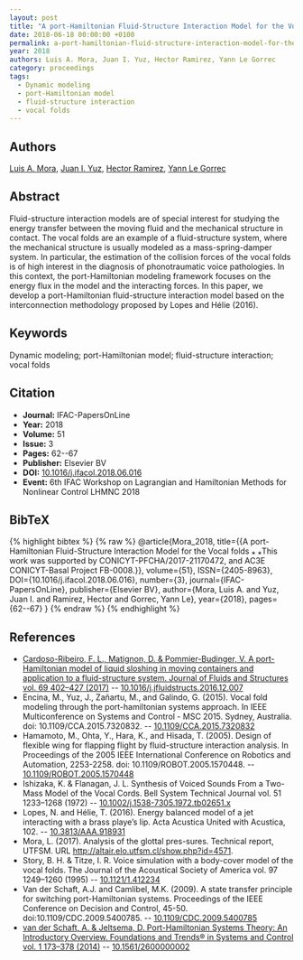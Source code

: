 ```yaml
---
layout: post
title: "A port-Hamiltonian Fluid-Structure Interaction Model for the Vocal folds"
date: 2018-06-18 00:00:00 +0100
permalink: a-port-hamiltonian-fluid-structure-interaction-model-for-the-vocal-folds
year: 2018
authors: Luis A. Mora, Juan I. Yuz, Hector Ramirez, Yann Le Gorrec
category: proceedings
tags:
  - Dynamic modeling
  - port-Hamiltonian model
  - fluid-structure interaction
  - vocal folds
---
```

 
## Authors
[Luis A. Mora](authors/luis-a-mora), [Juan I. Yuz](authors/juan-i-yuz), [Hector Ramirez](authors/hector-ramirez), [Yann Le Gorrec](authors/yann-le-gorrec)
 
## Abstract
Fluid-structure interaction models are of special interest for studying the energy transfer between the moving fluid and the mechanical structure in contact. The vocal folds are an example of a fluid-structure system, where the mechanical structure is usually modeled as a mass-spring-damper system. In particular, the estimation of the collision forces of the vocal folds is of high interest in the diagnosis of phonotraumatic voice pathologies. In this context, the port-Hamiltonian modeling framework focuses on the energy flux in the model and the interacting forces. In this paper, we develop a port-Hamiltonian fluid-structure interaction model based on the interconnection methodology proposed by Lopes and Hélie (2016).
 
## Keywords
Dynamic modeling; port-Hamiltonian model; fluid-structure interaction; vocal folds
 
## Citation
- **Journal:** IFAC-PapersOnLine
- **Year:** 2018
- **Volume:** 51
- **Issue:** 3
- **Pages:** 62--67
- **Publisher:** Elsevier BV
- **DOI:** [10.1016/j.ifacol.2018.06.016](https://doi.org/10.1016/j.ifacol.2018.06.016)
- **Event:** 6th IFAC Workshop on Lagrangian and Hamiltonian Methods for Nonlinear Control LHMNC 2018
 
## BibTeX
{% highlight bibtex %}
{% raw %}
@article{Mora_2018,
  title={{A port-Hamiltonian Fluid-Structure Interaction Model for the Vocal folds ⁎ ⁎This work was supported by CONICYT-PFCHA/2017-21170472, and AC3E CONICYT-Basal Project FB-0008.}},
  volume={51},
  ISSN={2405-8963},
  DOI={10.1016/j.ifacol.2018.06.016},
  number={3},
  journal={IFAC-PapersOnLine},
  publisher={Elsevier BV},
  author={Mora, Luis A. and Yuz, Juan I. and Ramirez, Hector and Gorrec, Yann Le},
  year={2018},
  pages={62--67}
}
{% endraw %}
{% endhighlight %}
 
## References
- [Cardoso-Ribeiro, F. L., Matignon, D. & Pommier-Budinger, V. A port-Hamiltonian model of liquid sloshing in moving containers and application to a fluid-structure system. Journal of Fluids and Structures vol. 69 402–427 (2017)](a-port-hamiltonian-model-of-liquid-sloshing-in-moving-containers-and-application-to-a-fluid-structure-system) -- [10.1016/j.jfluidstructs.2016.12.007](https://doi.org/10.1016/j.jfluidstructs.2016.12.007)
- Encina, M., Yuz, J., Zañartu, M., and Galindo, G. (2015). Vocal fold modeling through the port-hamiltonian systems approach. In IEEE Multiconference on Systems and Control - MSC 2015. Sydney, Australia. doi: 10.1109/CCA.2015.7320832. -- [10.1109/CCA.2015.7320832](https://doi.org/10.1109/CCA.2015.7320832)
- Hamamoto, M., Ohta, Y., Hara, K., and Hisada, T. (2005). Design of flexible wing for flapping flight by fluid-structure interaction analysis. In Proceedings of the 2005 IEEE International Conference on Robotics and Automation, 2253-2258. doi: 10.1109/ROBOT.2005.1570448. -- [10.1109/ROBOT.2005.1570448](https://doi.org/10.1109/ROBOT.2005.1570448)
- Ishizaka, K. & Flanagan, J. L. Synthesis of Voiced Sounds From a Two-Mass Model of the Vocal Cords. Bell System Technical Journal vol. 51 1233–1268 (1972) -- [10.1002/j.1538-7305.1972.tb02651.x](https://doi.org/10.1002/j.1538-7305.1972.tb02651.x)
- Lopes, N. and Hélie, T. (2016). Energy balanced model of a jet interacting with a brass playe’s lip. Acta Acustica United with Acustica, 102. -- [10.3813/AAA.918931](https://doi.org/10.3813/AAA.918931)
- Mora, L. (2017). Analysis of the glottal pres-sures. Technical report, UTFSM. URL http://altair.elo.utfsm.cl/show.php?id=4571.
- Story, B. H. & Titze, I. R. Voice simulation with a body-cover model of the vocal folds. The Journal of the Acoustical Society of America vol. 97 1249–1260 (1995) -- [10.1121/1.412234](https://doi.org/10.1121/1.412234)
- Van der Schaft, A.J. and Camlibel, M.K. (2009). A state transfer principle for switching port-Hamiltonian systems. Proceedings of the IEEE Conference on Decision and Control, 45-50. doi:10.1109/CDC.2009.5400785. -- [10.1109/CDC.2009.5400785](https://doi.org/10.1109/CDC.2009.5400785)
- [van der Schaft, A. & Jeltsema, D. Port-Hamiltonian Systems Theory: An Introductory Overview. Foundations and Trends® in Systems and Control vol. 1 173–378 (2014)](port-hamiltonian-systems-theory-an-introductory-overview-journal) -- [10.1561/2600000002](https://doi.org/10.1561/2600000002)

